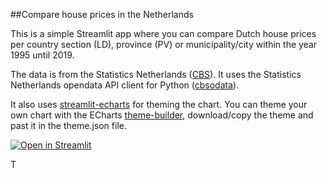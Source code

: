 ##Compare house prices in the Netherlands

This is a simple Streamlit app where you can compare Dutch house prices per country section (LD), province (PV) or municipality/city within the year 1995 until 2019.

The data is from the Statistics Netherlands ([CBS](https://www.cbs.nl/en-gb)). It uses the Statistics Netherlands opendata API client for Python ([cbsodata](https://pypi.org/project/cbsodata/)).

It also uses [streamlit-echarts](https://github.com/andfanilo/streamlit-echarts) for theming the chart. You can theme your own chart with the ECharts [theme-builder](https://echarts.apache.org/en/theme-builder.html), download/copy the theme and past it in the theme.json file.

[![Open in Streamlit](https://static.streamlit.io/badges/streamlit_badge_black_white.svg)](https://share.streamlit.io/mvs12/yourRepo/cbshouseprices/)

T